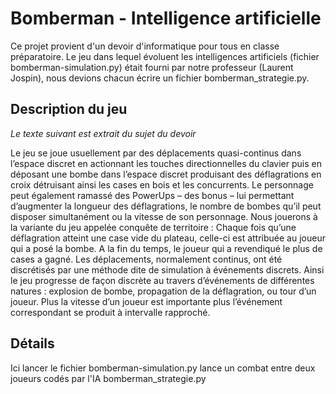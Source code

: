 # Bomberman - Intelligence artificielle 



Ce projet provient d'un devoir d'informatique pour tous en classe préparatoire. Le jeu dans lequel évoluent les intelligences artificiels (fichier bomberman-simulation.py) était fourni par notre professeur (Laurent Jospin), nous devions chacun écrire un fichier bomberman_strategie.py. 

## Description du jeu 

_Le texte suivant est extrait du sujet du devoir_

Le jeu se joue usuellement par des déplacements quasi-continus dans l’espace discret en actionnant les touches directionnelles du clavier puis en déposant une bombe dans l’espace discret produisant des déflagrations en croix détruisant ainsi les cases en bois et les concurrents. Le personnage peut également ramassé des PowerUps – des bonus – lui permettant d’augmenter la longueur des déflagrations, le nombre de bombes qu’il peut disposer simultanément ou la vitesse de son personnage.
Nous jouerons à la variante du jeu appelée conquête de territoire : Chaque fois qu’une déflagration atteint une case vide du plateau, celle-ci est attribuée au joueur qui a posé la bombe. A la fin du temps, le joueur qui a revendiqué le plus de cases a gagné.
Les déplacements, normalement continus, ont été discrétisés par une méthode dite de simulation à événements discrets. Ainsi le jeu progresse de façon discrète au travers d’événements de différentes natures : explosion de bombe, propagation de la déflagration, ou tour d’un joueur. Plus la vitesse d’un joueur est importante plus l’événement correspondant se produit à intervalle rapproché.

## Détails

Ici lancer le fichier bomberman-simulation.py lance un combat entre deux joueurs codés par l'IA bomberman_strategie.py
